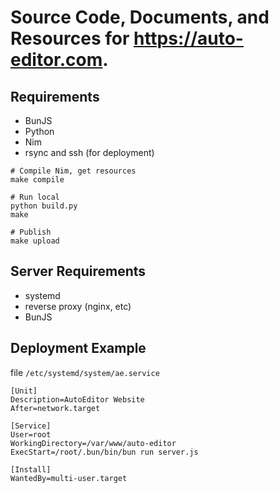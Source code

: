 # Source Code, Documents, and Resources for https://auto-editor.com.

## Requirements
 - BunJS
 - Python
 - Nim
 - rsync and ssh (for deployment)

```
# Compile Nim, get resources
make compile

# Run local
python build.py 
make

# Publish
make upload
```

## Server Requirements
 - systemd
 - reverse proxy (nginx, etc)
 - BunJS

## Deployment Example

file `/etc/systemd/system/ae.service`

```
[Unit]
Description=AutoEditor Website
After=network.target

[Service]
User=root
WorkingDirectory=/var/www/auto-editor
ExecStart=/root/.bun/bin/bun run server.js

[Install]
WantedBy=multi-user.target
```
